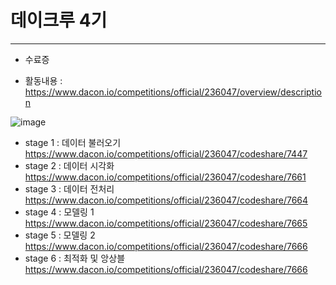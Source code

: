 # 데이크루 4기
---
- 수료증
  
- 활동내용 : https://www.dacon.io/competitions/official/236047/overview/description
  
![image](https://github.com/user-attachments/assets/fa797222-0ef2-4187-b505-28e1029ce0f7)


- stage 1 : 데이터 불러오기 https://www.dacon.io/competitions/official/236047/codeshare/7447
- stage 2 : 데이터 시각화 https://www.dacon.io/competitions/official/236047/codeshare/7661
- stage 3 : 데이터 전처리 https://www.dacon.io/competitions/official/236047/codeshare/7664
- stage 4 : 모델링 1 https://www.dacon.io/competitions/official/236047/codeshare/7665
- stage 5 : 모델링 2 https://www.dacon.io/competitions/official/236047/codeshare/7666
- stage 6 : 최적화 및 앙상블 https://www.dacon.io/competitions/official/236047/codeshare/7666
